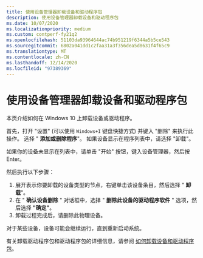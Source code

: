 ```yaml
---
title: 使用设备管理器卸载设备和驱动程序包
description: 使用设备管理器卸载设备和驱动程序包
ms.date: 10/07/2020
ms.localizationpriority: medium
ms.custom: contperf-fy21q2
ms.openlocfilehash: 51103da93964644ac74b951219f6344a5b5ce543
ms.sourcegitcommit: 6802a041dd1c2faa31a3f356dea5d8631f4f65c9
ms.translationtype: MT
ms.contentlocale: zh-CN
ms.lasthandoff: 12/14/2020
ms.locfileid: "97389369"
---
```

# <a name="using-device-manager-to-uninstall-devices-and-driver-packages"></a>使用设备管理器卸载设备和驱动程序包

本页介绍如何在 Windows 10 上卸载设备或驱动程序。

首先，打开 "设置" (可以使用 `Windows+I` 键盘快捷方式) 并键入 "删除" 来执行此操作。 选择 " **添加或删除程序**"。 如果设备显示在程序列表中，请选择 "卸载"。

如果你的设备未显示在列表中，请单击 "开始" 按钮，键入设备管理器，然后按 Enter。

然后执行以下步骤：

1. 展开表示你要卸载的设备类型的节点，右键单击该设备条目，然后选择 " **卸载**"。
2. 在 " **确认设备删除** " 对话框中，选择 " **删除此设备的驱动程序软件** " 选项，然后选择 **"确定"**。
3. 卸载过程完成后，请删除此物理设备。

对于某些设备，设备可能会继续运行，直到重新启动系统。

有关卸载驱动程序包和驱动程序包的详细信息，请参阅 [如何卸载设备和驱动程序包](how-devices-and-driver-packages-are-uninstalled.md)。
